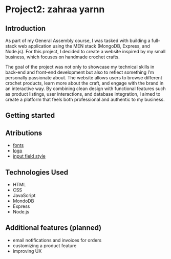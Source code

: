 # Project2: zahraa yarnn

## Introduction

As part of my General Assembly course, I was tasked with building a full-stack web application using the MEN stack (MongoDB, Express, and Node.js). For this project, I decided to create a website inspired by my small business, which focuses on handmade crochet crafts.

The goal of the project was not only to showcase my technical skills in back-end and front-end development but also to reflect something I’m personally passionate about. The website allows users to browse different crochet products, learn more about the craft, and engage with the brand in an interactive way. By combining clean design with functional features such as product listings, user interactions, and database integration, I aimed to create a platform that feels both professional and authentic to my business.

## Getting started


## Atributions
- [fonts](https://fonts.google.com/)
- [logo](https://logo.com/flow/industry)
- [input field style](https://uiverse.io/kamehame-ha/lovely-fly-87)


## Technologies Used

- HTML
- CSS
- JavaScript
- MondoDB
- Express
- Node.js


## Additional features (planned)
- email notifications and invoices for orders
- customizing a product feature
- improving UX 
